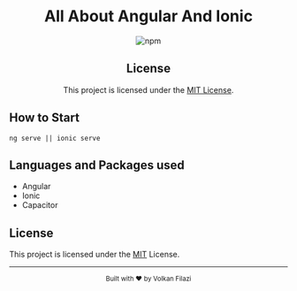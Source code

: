 <div align="center">
  <h1>All About Angular And Ionic</h1>
  
  ![npm](https://img.shields.io/npm/v/volki-counter-components)
  ## License

This project is licensed under the [MIT License](https://opensource.org/licenses/MIT).


</div>

## How to Start

```
ng serve || ionic serve
```

## Languages and Packages used
- Angular
- Ionic
- Capacitor

## License

This project is licensed under the [MIT](LICENSE) License.

---

<div align="center">
  <sub>Built with ❤️ by Volkan Filazi</sub>
</div>

